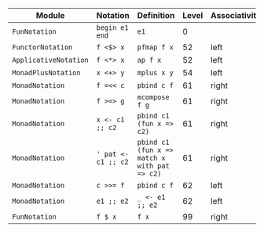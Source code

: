Module | Notation | Definition | Level | Associativity
---|---|---|---|---
`FunNotation` | `begin e1 end` | `e1` | 0 |
`FunctorNotation` | `f <$> x` | `pfmap f x` | 52 | left
`ApplicativeNotation` | `f <*> x` | `ap f x` | 52 | left
`MonadPlusNotation` | `x <+> y` | `mplus x y` | 54 | left
`MonadNotation` | `f =<< c` | `pbind c f` | 61 | right
`MonadNotation` | `f >=> g` | `mcompose f g` | 61 | right
`MonadNotation` | `x <- c1 ;; c2` | `pbind c1 (fun x => c2)` | 61 | right
`MonadNotation` | `' pat <- c1 ;; c2` | `pbind c1 (fun x => match x with pat => c2)` | 61 | right
`MonadNotation` | `c >>= f` | `pbind c f` | 62 | left
`MonadNotation` | `e1 ;; e2` | `_ <- e1 ;; e2` | 62 | left
`FunNotation` | `f $ x` | `f x` | 99 | right